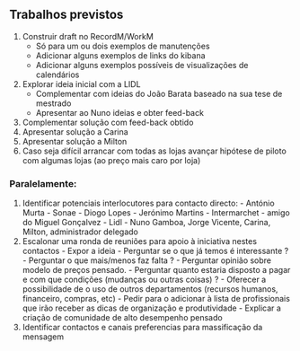 ## Trabalhos previstos
1. Construir draft no RecordM/WorkM
	- Só para um ou dois exemplos de manutenções
	- Adicionar alguns exemplos de links do kibana
	- Adicionar alguns exemplos possíveis de visualizações de calendários
1. Explorar ideia inicial com a LIDL
	- Complementar com ideias do João Barata baseado na sua tese de mestrado
	- Apresentar ao Nuno ideias e obter feed-back
1. Complementar solução com feed-back obtido
2. Apresentar solução a Carina
3. Apresentar solução a Milton
4. Caso seja difícil arrancar com todas as lojas avançar hipótese de piloto com algumas lojas (ao preço mais caro por loja)


### Paralelamente:

1. Identificar potenciais interlocutores para contacto directo:
	   - António Murta - Sonae
	   - Diogo Lopes - Jerónimo Martins
	   - Intermarchet - amigo do Miguel Gonçalvez
	   - Lidl - Nuno Gamboa, Jorge Vicente, Carina, Milton, administrador delegado
1. Escalonar uma ronda de reuniões para apoio à iniciativa nestes contactos
	   - Expor a ideia
	   - Perguntar se o que já temos é interessante ?
	   - Perguntar o que mais/menos faz falta ?
	   - Perguntar opinião sobre modelo de preços pensado.
	   - Perguntar quanto estaria disposto a pagar e com que condições (mudanças ou outras coisas) ?
	   - Oferecer a possibilidade de o uso de outros departamentos (recursos humanos, financeiro, compras, etc)
	   - Pedir para o adicionar à lista de profissionais que irão receber as dicas de organização e produtividade
	   - Explicar a criação de comunidade de alto desempenho pensado
1. Identificar contactos e canais preferencias para massificação da mensagem
